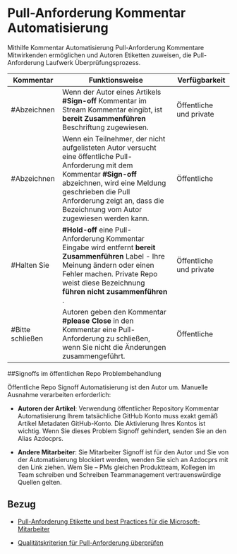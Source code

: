 # <a name="pull-request-comment-automation"></a>Pull-Anforderung Kommentar Automatisierung

Mithilfe Kommentar Automatisierung Pull-Anforderung Kommentare Mitwirkenden ermöglichen und Autoren Etiketten zuweisen, die Pull-Anforderung Laufwerk Überprüfungsprozess.

| Kommentar | Funktionsweise | Verfügbarkeit|
| -------- |-------------|-------------|
|#Abzeichnen | Wenn der Autor eines Artikels **#Sign-off** Kommentar im Stream Kommentar eingibt, ist **bereit Zusammenführen** Beschriftung zugewiesen. | Öffentliche und private|
|#Abzeichnen | Wenn ein Teilnehmer, der nicht aufgelisteten Autor versucht eine öffentliche Pull-Anforderung mit dem Kommentar **#Sign-off** abzeichnen, wird eine Meldung geschrieben die Pull Anforderung zeigt an, dass die Bezeichnung vom Autor zugewiesen werden kann. | Öffentliche |
|#Halten Sie | **#Hold-off** eine Pull-Anforderung Kommentar Eingabe wird entfernt **bereit Zusammenführen** Label - Ihre Meinung ändern oder einen Fehler machen. Private Repo weist diese Bezeichnung **führen nicht zusammenführen** . | Öffentliche und private |
| #Bitte schließen | Autoren geben den Kommentar **#please Close** in den Kommentar eine Pull-Anforderung zu schließen, wenn Sie nicht die Änderungen zusammengeführt. | Öffentliche |

##<a name="troubleshooting-sign-offs-in-the-public-repo"></a>Signoffs im öffentlichen Repo Problembehandlung

Öffentliche Repo Signoff Automatisierung ist den Autor um. Manuelle Ausnahme verarbeiten erforderlich:

- **Autoren der Artikel**: Verwendung öffentlicher Repository Kommentar Automatisierung Ihrem tatsächliche GitHub Konto muss exakt gemäß Artikel Metadaten GitHub-Konto. Die Aktivierung Ihres Kontos ist wichtig. Wenn Sie dieses Problem Signoff gehindert, senden Sie an den Alias Azdocprs.

- **Andere Mitarbeiter**: Sie Mitarbeiter Signoff ist für den Autor und Sie von der Automatisierung blockiert werden, wenden Sie sich an Azdocprs mit den Link ziehen. Wem Sie – PMs gleichen Produktteam, Kollegen im Team schreiben und Schreiben Teammanagement vertrauenswürdige Quellen gelten.



## <a name="related"></a>Bezug

- [Pull-Anforderung Etikette und best Practices für die Microsoft-Mitarbeiter](contributor-guide-pull-request-etiquette.md)

- [Qualitätskriterien für Pull-Anforderung überprüfen](contributor-guide-pr-criteria.md)
